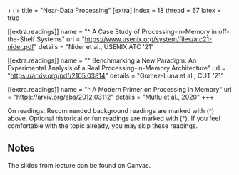 +++
title = "Near-Data Processing"
[extra]
index = 18
thread = 67
latex = true


[[extra.readings]]
name = "^ A Case Study of Processing-in-Memory in off-the-Shelf Systems"
url = "https://www.usenix.org/system/files/atc21-nider.pdf"
details = "Nider et al., USENIX ATC '21"

[[extra.readings]]
name = "^ Benchmarking a New Paradigm: An Experimental Analysis of a Real Processing-in-Memory Architecture"
url = "https://arxiv.org/pdf/2105.03814"
details = "Gomez-Luna et al., CUT '21"

[[extra.readings]]
name = "^ A Modern Primer on Processing in Memory"
url = "https://arxiv.org/abs/2012.03112"
details = "Mutlu et al., 2020"
+++

On readings:
Recommended background readings are marked with (^) above. Optional historical or fun readings are marked with (*). 
If you feel comfortable with the topic already, you may skip these readings. 

## Notes
The slides from lecture can be found on Canvas.


